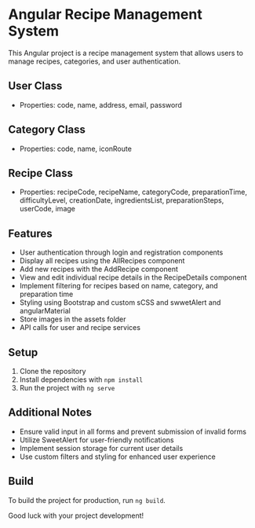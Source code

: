 # Angular Recipe Management System

This Angular project is a recipe management system that allows users to manage recipes, categories, and user authentication.

## User Class
- Properties: code, name, address, email, password

## Category Class
- Properties: code, name, iconRoute

## Recipe Class
- Properties: recipeCode, recipeName, categoryCode, preparationTime, difficultyLevel, creationDate, ingredientsList, preparationSteps, userCode, image

## Features
- User authentication through login and registration components
- Display all recipes using the AllRecipes component
- Add new recipes with the AddRecipe component
- View and edit individual recipe details in the RecipeDetails component
- Implement filtering for recipes based on name, category, and preparation time
- Styling using Bootstrap and custom sCSS and swwetAlert and angularMaterial
- Store images in the assets folder
- API calls for user and recipe services

## Setup
1. Clone the repository
2. Install dependencies with `npm install`
3. Run the project with `ng serve`

## Additional Notes
- Ensure valid input in all forms and prevent submission of invalid forms
- Utilize SweetAlert for user-friendly notifications
- Implement session storage for current user details
- Use custom filters and styling for enhanced user experience

## Build
To build the project for production, run `ng build`.

Good luck with your project development!

